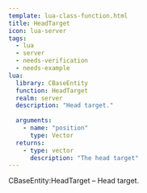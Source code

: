 ```yaml
---
template: lua-class-function.html
title: HeadTarget
icon: lua-server
tags:
  - lua
  - server
  - needs-verification
  - needs-example
lua:
  library: CBaseEntity
  function: HeadTarget
  realm: server
  description: "Head target."
  
  arguments:
    - name: "position"
      type: Vector
  returns:
    - type: vector
      description: "The head target"
---
```


<div class="lua__search__keywords">
CBaseEntity:HeadTarget &#x2013; Head target.
</div>
